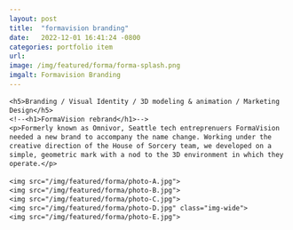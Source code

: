 ```yaml
---
layout: post
title:  "formavision branding"
date:   2022-12-01 16:41:24 -0800
categories: portfolio item
url:
image: /img/featured/forma/forma-splash.png
imgalt: Formavision Branding
---
```


<!--
<div class="col-12 center hero">
	<img src="/img/featured/forma/footer.jpg">
</div>
-->

<div class="work-desc center col-9 space-top4 space-bottom4">


	<h5>Branding / Visual Identity / 3D modeling & animation / Marketing Design</h5>
	<!--<h1>FormaVision rebrand</h1>-->
	<p>Formerly known as Omnivor, Seattle tech entreprenuers FormaVision needed a new brand to accompany the name change. Working under the creative direction of the House of Sorcery team, we developed on a simple, geometric mark with a nod to the 3D environment in which they operate.</p>

	<img src="/img/featured/forma/photo-A.jpg">
	<img src="/img/featured/forma/photo-B.jpg">
	<img src="/img/featured/forma/photo-C.jpg">
	<img src="/img/featured/forma/photo-D.jpg" class="img-wide">
	<img src="/img/featured/forma/photo-E.jpg">

</div>
